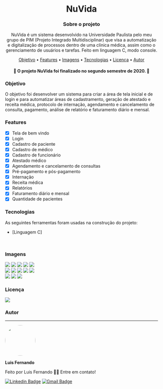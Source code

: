# <h1 align="center">NuVida</h1>

<h3 align="center">Sobre o projeto</h3>

<p align="center">NuVida é um sistema desenvolvido na Universidade Paulista pelo meu grupo de PIM (Projeto Integrado Multidisciplinar) que visa a automatização e digitalização de processos dentro de uma clínica médica, assim como o gerenciamento de usuários e tarefas. Feito em linguagem C, modo console.</p>

<p align="center">
 <a href="#objetivo">Objetivo</a> • 
 <a href="#features">Features</a> • 
 <a href="#images">Imagens</a> •	
 <a href="#tecnologias">Tecnologias</a> • 
 <a href="#licença">Licença</a> • 
 <a href="#autor">Autor</a>
</p>

<h4 align="center"> 
	🚧  O projeto NuVida foi finalizado no segundo semestre de 2020.  🚧
</h4>
 
 
### Objetivo
<p>O objetivo foi desenvolver um sistema para criar a área de tela inicial e de login e para automatizar áreas de cadastramento, geração de atestado e receita médica, protocolo de internação, agendamento e cancelamento de consulta, pagamento, análise de relatório e faturamento diário e mensal.</p>

### Features

- [x] Tela de bem vindo
- [x] Login
- [x] Cadastro de paciente
- [x] Cadastro de médico
- [x] Cadastro de funcionário
- [x] Atestado médico
- [x] Agendamento e cancelamento de consultas
- [x] Pré-pagamento e pós-pagamento
- [x] Internação
- [x] Receita médica
- [x] Relatórios
- [x] Faturamento diário e mensal
- [x] Quantidade de pacientes

### Tecnologias

As seguintes ferramentas foram usadas na construção do projeto:

- [Linguagem C]
<br>

### Imagens
<img src="https://github.com/luisfernandodass/IMAGENS/blob/main/nuvida.c-imagens/paciente/1.paciente.png"> <img src="https://github.com/luisfernandodass/IMAGENS/blob/main/nuvida.c-imagens/paciente/2.paciente.png"> <img src="https://github.com/luisfernandodass/IMAGENS/blob/main/nuvida.c-imagens/paciente/3.paciente.png"> <img src="https://github.com/luisfernandodass/IMAGENS/blob/main/nuvida.c-imagens/paciente/4.paciente.png"> <img src="https://github.com/luisfernandodass/IMAGENS/blob/main/nuvida.c-imagens/paciente/5.paciente.png"> <br>
<img src="https://github.com/luisfernandodass/IMAGENS/blob/main/nuvida.c-imagens/funcionario/1.funcionario.png"> <img src="https://github.com/luisfernandodass/IMAGENS/blob/main/nuvida.c-imagens/funcionario/2.funcionario.png"> <img src="https://github.com/luisfernandodass/IMAGENS/blob/main/nuvida.c-imagens/funcionario/3.funcionario.png"> <img src="https://github.com/luisfernandodass/IMAGENS/blob/main/nuvida.c-imagens/funcionario/4.funcionario.png"> <img src="https://github.com/luisfernandodass/IMAGENS/blob/main/nuvida.c-imagens/funcionario/5.funcionario.png"> <br>
<img src="https://github.com/luisfernandodass/IMAGENS/blob/main/nuvida.c-imagens/medico/1.medico.png"> <img src="https://github.com/luisfernandodass/IMAGENS/blob/main/nuvida.c-imagens/medico/2.medico.png"> <img src="https://github.com/luisfernandodass/IMAGENS/blob/main/nuvida.c-imagens/medico/3.medico.png">

### Licença
<img src="https://img.shields.io/github/license/luisfernandodass/NuVida.c"/>

### Autor
---


 <img style="border-radius: 50%;" src="https://avatars.githubusercontent.com/u/67171626?s=460&u=609fc063322b859752a5675bd4e17657e650a389&v=4" width="100px;" alt=""/>
 
 <b>Luis Fernando</b>
 
Feito por Luis Fernando 👋🏽 Entre em contato!

[![Linkedin Badge](https://img.shields.io/badge/-Luis-blue?style=flat-square&logo=Linkedin&logoColor=white&link=https://www.linkedin.com/in/luisfernando/)](https://www.linkedin.com/in/luisfernando/) 
[![Gmail Badge](https://img.shields.io/badge/-luisfernandodass@gmail.com-c14438?style=flat-square&logo=Gmail&logoColor=white&link=mailto:luisfernandodass@gmail.com)](mailto:luisfernandodass@gmail.com)
